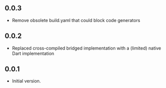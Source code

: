 ## 0.0.3

- Remove obsolete build.yaml that could block code generators

## 0.0.2

- Replaced cross-compiled bridged implementation with a (limited) native Dart implementation

## 0.0.1

- Initial version.
